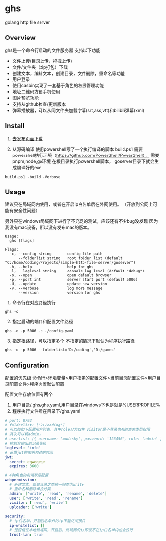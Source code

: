 # ghs
golang http file server


## Overview
ghs是一个命令行启动的文件服务器
支持以下功能
- 文件上传(目录上传，拖拽上传)
- 文件/文件夹（zip打包）下载
- 创建文本，编辑文本，创建目录，文件删除，重命名等功能
- 用户登录
- 使用casbin实现了一套基于角色的权限管理功能
- 地址二维码方便手机使用
- 图片预览功能
- 支持从github检查/更新版本
- 弹幕播放器，可以从同文件夹加载字幕(srt,ass,vtt)和bilibili弹幕(xml)

## Install
1. [去发布页面下载](https://github.com/mudssky/simple-http-file-server/releases/)

2. 从源码编译
使用powershell写了一个执行编译的脚本 build.ps1
需要powershell执行环境（https://github.com/PowerShell/PowerShell），
需要pnpm,node,go环境
在根目录执行powershell脚本， goserver目录下就会生成编译好的exe
```shell
build.ps1 -build -Verbose
```

## Usage

建议只在局域网内使用，或者在开启ip白名单后在外网使用。
（开放到公网上可能有安全性问题）

另外只在windows局域网下进行了不充足的测试，应该还有不少bug没发现
因为我没有mac设备，所以没有发布mac的版本。

```
Usage:
  ghs [flags]

Flags:
  -c, --config string       config file path
      --folderlist string   root folder list (default "C:/home/coding/Projects/simple-http-file-server/goserver")
  -h, --help                help for ghs
  -l, --loglevel string     console log level (default "debug")
  -o, --open                open default browser
  -p, --port int            server start port (default 5006)
  -U, --update              update new version
  -v, --verbose             log more message
      --version             version for ghs
```

1. 命令行在对应路径执行

```shell
ghs -o
```

2. 指定启动的端口和配置文件路径

```shell
ghs -o -p 5006 -c ./config.yaml
``` 

3. 指定根路径，可以指定多个
   不指定的情况下默认为程序执行路径
```shell
ghs -o -p 5006 --folderlist='D:/coding','D:/games'
```

## Configuration
配置的优先级
命令行>环境变量>用户指定的配置文件>当前目录配置文件>用户目录配置文件>程序内置默认配置

配置文件存放位置有两个
1. 用户目录/.ghs/ghs.yaml,用户目录在windows下也是就是%USERPROFILE%
2. 程序执行文件所在目录下/ghs.yaml


```yaml
# port: 8792
# folderlist: ['D:/coding']
# 可以按如下配置用户列表，其中role分为四种 visitor是不登录也有的游客类型权限
# 其次可以填admin，
# userlist: [{ username: 'mudssky', password: '123456', role: 'admin' }]
# 控制台输出的记录等级
loglevel: 'info'
# 设置jwt的密钥和过期时间
jwt:
  secret: eqweqeqe
  expires: 3600

# 4种角色的前端权限配置
webpermission:
  # 新建文本，新建目录之类统一归类为write
  # 重命名和删除单独分类
  admin: ['write', 'read', 'rename', 'delete']
  user: ['write', 'read', 'rename']
  visitor: ['read', 'write']
  uploader: ['write']

security:
  # ip白名单，开启后名单外的ip不能访问接口
  ip-whitelist: []
  # 是否信任本地局域网，开启后，局域网的ip即使不在ip白名单内也会放行
  trust-lan: true

```
